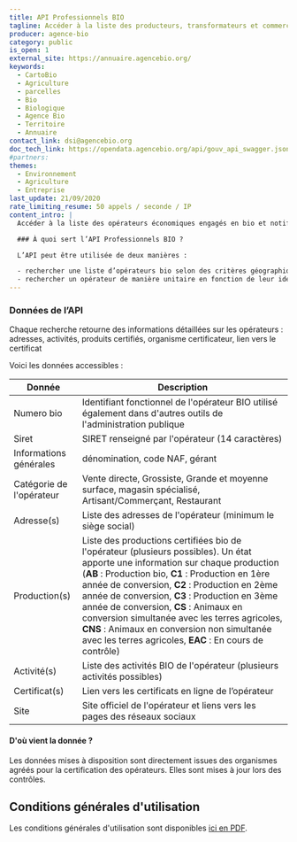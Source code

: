 ```yaml
---
title: API Professionnels BIO
tagline: Accéder à la liste des producteurs, transformateurs et commercants engagés en bio et notifiés auprès de l’Agence Bio
producer: agence-bio
category: public
is_open: 1
external_site: https://annuaire.agencebio.org/
keywords:
  - CartoBio
  - Agriculture
  - parcelles
  - Bio
  - Biologique
  - Agence Bio
  - Territoire
  - Annuaire
contact_link: dsi@agencebio.org
doc_tech_link: https://opendata.agencebio.org/api/gouv_api_swagger.json
#partners:
themes:
  - Environnement
  - Agriculture
  - Entreprise
last_update: 21/09/2020
rate_limiting_resume: 50 appels / seconde / IP
content_intro: |
  Accéder à la liste des opérateurs économiques engagés en bio et notifiés auprès de l’Agence Bio avec les principales informations publiques qui leur sont rattachées (identification de l’établissement, activité, produits certifiés, lien vers le certificat bio)

  ### À quoi sert l’API Professionnels BIO ?

  L’API peut être utilisée de deux manières :

  - rechercher une liste d’opérateurs bio selon des critères géographique et d’activité,
  - rechercher un opérateur de manière unitaire en fonction de leur identifiant SIRET, n° BIO ou de leur raison sociale.
---
```


### Données de l’API

Chaque recherche retourne des informations détaillées sur les opérateurs : adresses, activités, produits certifiés, organisme certificateur, lien vers le certificat

Voici les données accessibles :

| Donnée                   | Description                                                                                                    |
| ------------------------ | -------------------------------------------------------------------------------------------------------------- |
| Numero bio               | Identifiant fonctionnel de l'opérateur BIO utilisé également dans d'autres outils de l'administration publique |
| Siret                    | SIRET renseigné par l'opérateur (14 caractères)                                                                |
| Informations générales   | dénomination, code NAF, gérant                                                                                 |
| Catégorie de l'opérateur | Vente directe, Grossiste, Grande et moyenne surface, magasin spécialisé, Artisant/Commerçant, Restaurant        |
| Adresse(s)               | Liste des adresses de l'opérateur (minimum le siège social)                                                    |
| Production(s)            | Liste des productions certifiées bio de l'opérateur (plusieurs possibles). Un état apporte une information sur chaque production (**AB** : Production bio, **C1** : Production en 1ère année de conversion, **C2** : Production en 2ème année de conversion, **C3** : Production en 3ème année de conversion, **CS** : Animaux en conversion simultanée avec les terres agricoles, **CNS** : Animaux en conversion non simultanée avec les terres agricoles, **EAC** : En cours de contrôle)                                     |
| Activité(s)              | Liste des activités BIO de l'opérateur (plusieurs activités possibles)                                         |
| Certificat(s)            | Lien vers les certificats en ligne de l’opérateur                                                              |
| Site                     | Site officiel de l'opérateur et liens vers les pages des réseaux sociaux                                       |

#### D'où vient la donnée ?

Les données mises à disposition sont directement issues des organismes agréés pour la certification des opérateurs. Elles sont mises à jour lors des contrôles.

## Conditions générales d'utilisation

Les conditions générales d'utilisation sont disponibles [ici en PDF](http://api.gouv.fr/resources/CGU%20Professionnels%20du%20bio.pdf).
